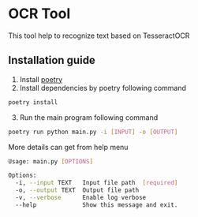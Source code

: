 # OCR Tool
This tool help to recognize text based on TesseractOCR

## Installation guide
1. Install [poetry](https://python-poetry.org/)
2. Install dependencies by poetry following command
```bash
poetry install
```
3. Run the main program following command
```bash
poetry run python main.py -i [INPUT] -o [OUTPUT]
```
More details can get from help menu
```bash
Usage: main.py [OPTIONS]

Options:
  -i, --input TEXT   Input file path  [required]
  -o, --output TEXT  Output file path
  -v, --verbose      Enable log verbose
  --help             Show this message and exit.
```
